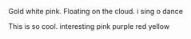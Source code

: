 Gold white pink. Floating on the cloud. i sing o dance

This is so cool. interesting pink purple red yellow 

